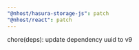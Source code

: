 ```yaml
---
"@nhost/hasura-storage-js": patch
"@nhost/react": patch
---
```


chore(deps): update dependency uuid to v9
